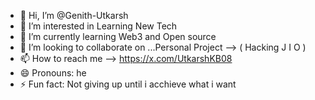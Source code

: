 - 👋 Hi, I’m @Genith-Utkarsh
- 👀 I’m interested in Learning New Tech
- 🌱 I’m currently learning Web3 and Open source
- 💞️ I’m looking to collaborate on ...Personal Project --> ( Hacking J I O  )
- 📫 How to reach me --> https://x.com/UtkarshKB08
- 😄 Pronouns: he
- ⚡ Fun fact: Not giving up until i acchieve what i want 
<!---
Genith-Utkarsh/Genith-Utkarsh is a ✨ special ✨ repository because its `README.md` (this file) appears on your GitHub profile.
You can click the Preview link to take a look at your changes.
--->
